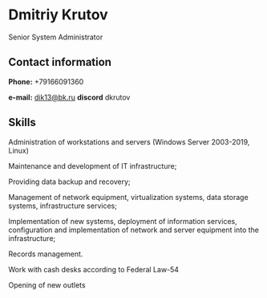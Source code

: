 # Dmitriy Krutov
Senior System Administrator

## Contact information
**Phone:** +79166091360

**e-mail:** dik13@bk.ru
**discord** dkrutov


## Skills

Administration of workstations and servers (Windows Server 2003-2019, Linux)

Maintenance and development of IT infrastructure;

Providing data backup and recovery;

Management of network equipment, virtualization systems, data storage systems, infrastructure services;

Implementation of new systems, deployment of information services, configuration and implementation of network and server equipment into the infrastructure;

Records management.

Work with cash desks according to Federal Law-54

Opening of new outlets
